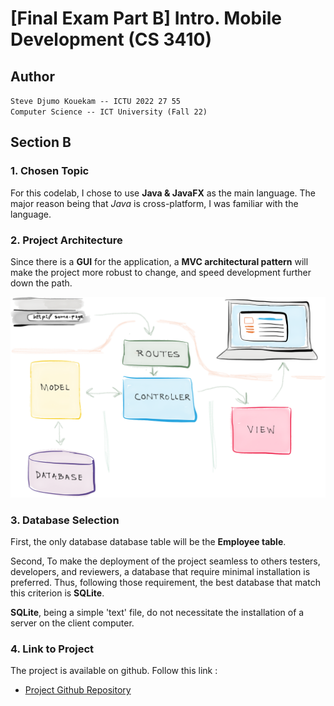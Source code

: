 
# [Final Exam Part B] Intro. Mobile Development (CS 3410)

## Author

`Steve Djumo Kouekam -- ICTU 2022 27 55` \
`Computer Science -- ICT University (Fall 22)`

## Section B

### 1. Chosen Topic

For this codelab, I chose to use **Java & JavaFX** as the main language.
The major reason being that *Java* is cross-platform, I was familiar with the language.

### 2. Project Architecture

Since there is a **GUI** for the application, a **MVC architectural pattern** will make the project more robust to change, and speed development further down the path.

![Architecture](img/mvc_diagram_with_routes.png)

### 3. Database Selection

First, the only database database table will be the **Employee table**.

Second, To make the deployment of the project seamless to others testers, developers, and reviewers, a database that require minimal installation is preferred. Thus, following those requirement, the best database that match this criterion is **SQLite**.

**SQLite**, being a simple 'text' file, do not necessitate the installation of a server on the client computer.

### 4. Link to Project

The project is available on github. Follow this link :

* [Project Github Repository](https://github.com/yayolande/part-b-final-exam-intro-mobile-app)
